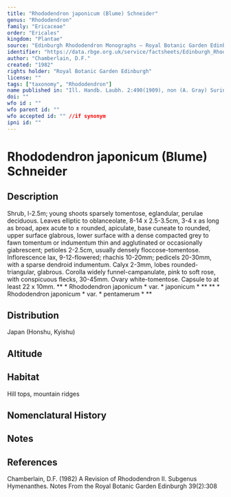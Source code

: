 ```yaml
---
title: "Rhododendron japonicum (Blume) Schneider"
genus: "Rhododendron"
family: "Ericaceae"
order: "Ericales"
kingdom: "Plantae"
source: "Edinburgh Rhododendron Monographs – Royal Botanic Garden Edinburgh"
identifier: "https://data.rbge.org.uk/service/factsheets/Edinburgh_Rhododendron_Monographs.xhtml"
author: "Chamberlain, D.F."
created: "1982"
rights holder: "Royal Botanic Garden Edinburgh"
license: ""
tags: ["taxonomy", "Rhododendron"]
name published in: "Ill. Handb. Laubh. 2:490(1909), non (A. Gray) Suringar (1908)."
doi: ""
wfo id : ""
wfo parent id: ""
wfo accepted id: "" //if synonym                      
ipni id: ""
---
```


                       

# Rhododendron japonicum (Blume) Schneider

## Description
Shrub, l-2.5m; young shoots sparsely tomentose, eglandular, perulae deciduous. Leaves elliptic to oblanceolate, 8-14 x 2.5-3.5cm, 3-4 x as long as broad, apex acute to ± rounded, apiculate, base cuneate to rounded, upper surface glabrous, lower surface with a dense compacted grey to fawn tomentum or indumentum thin and agglutinated or occasionally giabrescent; petioles 2-2.5cm, usually densely floccose-tomentose. Inflorescence lax, 9-12-flowered; rhachis 10-20mm; pedicels 20-30mm, with a sparse dendroid indumentum. Calyx 2-3mm, lobes rounded-triangular, glabrous. Corolla widely funnel-campanulate, pink to soft rose, with conspicuous flecks, 30-45mm. Ovary white-tomentose. Capsule to at least 22 x 10mm. ** * Rhododendron japonicum * var. * japonicum * ** ** * Rhododendron japonicum * var. * pentamerum * **

## Distribution
Japan (Honshu, Kyishu)

## Altitude


## Habitat
Hill tops, mountain ridges

## Nomenclatural History

                       
## Notes


## References

Chamberlain, D.F. (1982) A Revision of Rhododendron II. Subgenus Hymenanthes. Notes From the Royal Botanic Garden Edinburgh 39(2):308
